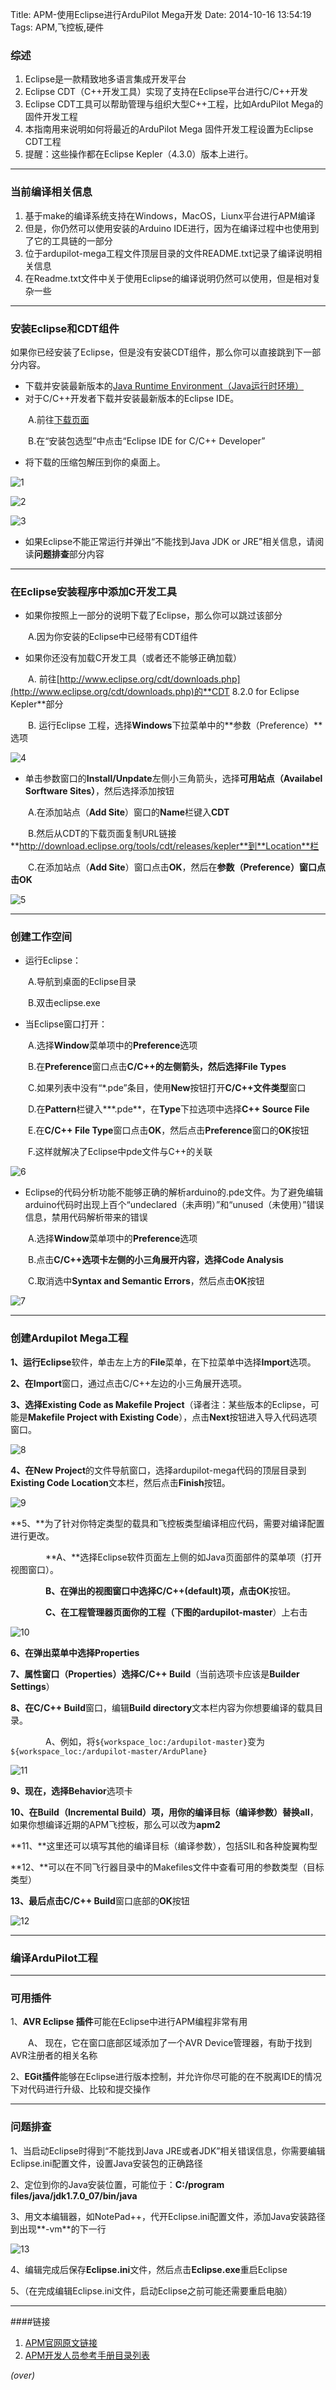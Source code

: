 Title: APM-使用Eclipse进行ArduPilot Mega开发
Date: 2014-10-16 13:54:19 
Tags: APM,飞控板,硬件


### 综述 ###
<!-- PELICAN_BEGIN_SUMMARY -->

1. Eclipse是一款精致地多语言集成开发平台
1. Eclipse CDT（C++开发工具）实现了支持在Eclipse平台进行C/C++开发
1. Eclipse CDT工具可以帮助管理与组织大型C++工程，比如ArduPilot Mega的固件开发工程
1. 本指南用来说明如何将最近的ArduPilot Mega 固件开发工程设置为Eclipse CDT工程
1. 提醒：这些操作都在Eclipse Kepler（4.3.0）版本上进行。


<!-- PELICAN_END_SUMMARY -->

----------
### 当前编译相关信息 ###
1. 基于make的编译系统支持在Windows，MacOS，Liunx平台进行APM编译
1. 但是，你仍然可以使用安装的Arduino IDE进行，因为在编译过程中也使用到了它的工具链的一部分
1. 位于ardupilot-mega工程文件顶层目录的文件README.txt记录了编译说明相关信息
1. 在Readme.txt文件中关于使用Eclipse的编译说明仍然可以使用，但是相对复杂一些


----------
### 安装Eclipse和CDT组件 ###
如果你已经安装了Eclipse，但是没有安装CDT组件，那么你可以直接跳到下一部分内容。

- 下载并安装最新版本的[Java Runtime Environment（Java运行时环境）](http://java.com/en/download/index.jsp)
- 对于C/C++开发者下载并安装最新版本的Eclipse IDE。

　　A.前往[下载页面](http://www.eclipse.org/downloads/)

　　B.在“安装包选型”中点击“Eclipse IDE for C/C++ Developer”

- 将下载的压缩包解压到你的桌面上。

![1](http://dev.ardupilot.com/wp-content/uploads/sites/6/2013/08/ExtractEclipse1.png)

![2](http://dev.ardupilot.com/wp-content/uploads/sites/6/2013/08/ExtractDesktop1.png)

![3](http://dev.ardupilot.com/wp-content/uploads/sites/6/2013/08/ExtractToDesktop1.png)

- 如果Eclipse不能正常运行并弹出“不能找到Java JDK or JRE”相关信息，请阅读**问题排查**部分内容


----------
### 在Eclipse安装程序中添加C开发工具 ###
- 如果你按照上一部分的说明下载了Eclipse，那么你可以跳过该部分

　　A.因为你安装的Eclipse中已经带有CDT组件

- 如果你还没有加载C开发工具（或者还不能够正确加载）

　　A. 前往[http://www.eclipse.org/cdt/downloads.php](http://www.eclipse.org/cdt/downloads.php)的**CDT 8.2.0 for Eclipse Kepler**部分

　　B. 运行Eclipse 工程，选择**Windows**下拉菜单中的**参数（Preference）**选项

![4](http://dev.ardupilot.com/wp-content/uploads/sites/6/2013/08/Eclipse-Preferences.png)

- 单击参数窗口的**Install/Unpdate**左侧小三角箭头，选择**可用站点（Availabel Sorftware Sites）**，然后选择添加按钮

　　A.在添加站点（**Add Site**）窗口的**Name**栏键入**CDT**

　　B.然后从CDT的下载页面复制URL链接**http://download.eclipse.org/tools/cdt/releases/kepler**到**Location**栏

　　C.在添加站点（**Add Site**）窗口点击**OK**，然后在**参数（Preference）**窗口点击**OK**

![5](http://dev.ardupilot.com/wp-content/uploads/sites/6/2013/08/EclipseLoadCDT.png)


----------
### 创建工作空间 ###
- 运行Eclipse：

　　A.导航到桌面的Eclipse目录

　　B.双击eclipse.exe

- 当Eclipse窗口打开：

　　A.选择**Window**菜单项中的**Preference**选项

　　B.在**Preference**窗口点击**C/C++**的左侧箭头，然后选择**File Types**

　　C.如果列表中没有“*.pde”条目，使用**New**按钮打开**C/C++文件类型**窗口

　　D.在**Pattern**栏键入***.pde**，在**Type**下拉选项中选择**C++ Source File**

　　E.在**C/C++ File Type**窗口点击**OK**，然后点击**Preference**窗口的**OK**按钮

　　F.这样就解决了Eclipse中pde文件与C++的关联

![6](http://dev.ardupilot.com/wp-content/uploads/sites/6/2013/08/EclipsePrefPDE.png)

- Eclipse的代码分析功能不能够正确的解析arduino的.pde文件。为了避免编辑arduino代码时出现上百个“undeclared（未声明）”和“unused（未使用）”错误信息，禁用代码解析带来的错误

　　A.选择**Window**菜单项中的**Preference**选项

　　B.点击**C/C++**选项卡左侧的小三角展开内容，选择**Code Analysis**

　　C.取消选中**Syntax and Semantic Errors**，然后点击**OK**按钮

![7](http://dev.ardupilot.com/wp-content/uploads/sites/6/2013/08/UntitledEclipsePrefTurnOffErrors.png)


----------
### 创建Ardupilot Mega工程 ###
**1、**运行**Eclipse**软件，单击左上方的**File**菜单，在下拉菜单中选择**Import**选项。

**2、**在**Import**窗口，通过点击C/C++左边的小三角展开选项。

**3、**选择**Existing Code as Makefile Project**（译者注：某些版本的Eclipse，可能是**Makefile Project with Existing Code**），点击**Next**按钮进入导入代码选项窗口。

![8](http://dev.ardupilot.com/wp-content/uploads/sites/6/2013/08/EclipseSelectExistCodeAsMake.png)

**4、**在**New Project**的文件导航窗口，选择ardupilot-mega代码的顶层目录到**Existing Code Location**文本栏，然后点击**Finish**按钮。

![9](http://dev.ardupilot.com/wp-content/uploads/sites/6/2013/08/EclipseImportArduPilot.png)

**5、**为了针对你特定类型的载具和飞控板类型编译相应代码，需要对编译配置进行更改。

　　　　**A、**选择Eclipse软件页面左上侧的如Java页面部件的菜单项（打开视图窗口）。

　　　　**B、**在弹出的视图窗口中选择**C/C++(default)**项，点击**OK**按钮。


　　　　**C、**在工程管理器页面你的工程（下图的**ardupilot-master**）上右击

![10](http://dev.ardupilot.com/wp-content/uploads/sites/6/2013/08/EclipseOpenPerspectiveCC++.png)

**6、**在弹出菜单中选择**Properties**

**7、**属性窗口（Properties）选择**C/C++ Build**（当前选项卡应该是**Builder Settings**）

**8、**在**C/C++ Build**窗口，编辑**Build directory**文本栏内容为你想要编译的载具目录。

　　　　A、例如，将`${workspace_loc:/ardupilot-master}`变为`${workspace_loc:/ardupilot-master/ArduPlane}`

![11](http://dev.ardupilot.com/wp-content/uploads/sites/6/2013/08/EclipseBuildSettings.png)


**9、**现在，选择**Behavior**选项卡

**10、**在**Build（Incremental Build）**项，用你的编译目标（编译参数）替换**all**，如果你想编译近期的APM飞控板，那么可以改为**apm2**

**11、**这里还可以填写其他的编译目标（编译参数），包括SIL和各种旋翼构型

**12、**可以在不同飞行器目录中的Makefiles文件中查看可用的参数类型（目标类型）

**13、**最后点击**C/C++ Build**窗口底部的**OK**按钮

![12](http://dev.ardupilot.com/wp-content/uploads/sites/6/2013/08/EclipseSetBuildTarget.png)

----------
### 编译ArduPilot工程 ###



----------
### 可用插件 ###
1、**AVR Eclipse 插件**可能在Eclipse中进行APM编程非常有用

　　A、 现在，它在窗口底部区域添加了一个AVR Device管理器，有助于找到AVR注册者的相关名称

2、**EGit插件**能够在Eclipse进行版本控制，并允许你尽可能的在不脱离IDE的情况下对代码进行升级、比较和提交操作

----------
### 问题排查 ###
1、当启动Eclipse时得到“不能找到Java JRE或者JDK”相关错误信息，你需要编辑Eclipse.ini配置文件，设置Java安装包的正确路径

2、定位到你的Java安装位置，可能位于：**C:/program files/java/jdk1.7.0_07/bin/java**

3、用文本编辑器，如NotePad++，代开Eclipse.ini配置文件，添加Java安装路径到出现**-vm**的下一行

![13](http://dev.ardupilot.com/wp-content/uploads/sites/6/2013/08/JavaPathInEclipseIni.png)

4、编辑完成后保存**Eclipse.ini**文件，然后点击**Eclipse.exe**重启Eclipse

5、（在完成编辑Eclipse.ini文件，启动Eclipse之前可能还需要重启电脑）


----------
####链接

1. [APM官网原文链接](http://dev.ardupilot.com/wiki/editing-the-code-with-eclipse/)
1. [APM开发人员参考手册目录列表]({filename}2014-08-29-APM-开发人员参考手册目录列表.md)

*(over)*